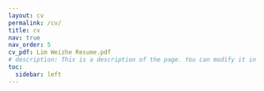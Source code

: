 ```yaml
---
layout: cv
permalink: /cv/
title: cv
nav: true
nav_order: 5
cv_pdf: Lim Weizhe Resume.pdf
# description: This is a description of the page. You can modify it in '_pages/cv.md'. You can also change or remove the top pdf download button.
toc:
  sidebar: left
---
```

